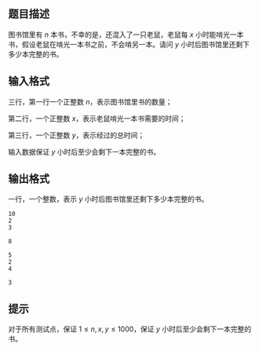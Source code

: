 ## 题目描述
图书馆里有 $n$ 本书，不幸的是，还混入了一只老鼠，老鼠每 $x$ 小时能啃光一本书，假设老鼠在啃光一本书之前，不会啃另一本。请问 $y$ 小时后图书馆里还剩下多少本完整的书。

## 输入格式
三行，第一行一个正整数 $n$，表示图书馆里书的数量；

第二行，一个正整数 $x$，表示老鼠啃光一本书需要的时间；

第三行，一个正整数 $y$，表示经过的总时间；

输入数据保证 $y$ 小时后至少会剩下一本完整的书。

## 输出格式
一行，一个整数，表示 $y$ 小时后图书馆里还剩下多少本完整的书。

```input1
10
2
3
```

```output1
8
```

```input2
5
2
4
```

```output2
3
```

## 提示
对于所有测试点，保证 $1\leq n,x,y\leq 1000$，保证 $y$ 小时后至少会剩下⼀本完整的书。

